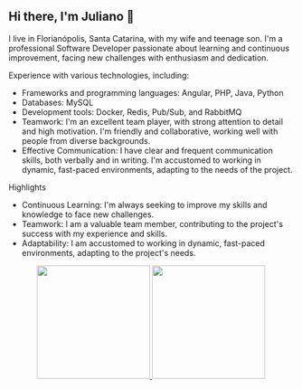 ## Hi there, I'm Juliano 👋

I live in Florianópolis, Santa Catarina, with my wife and teenage son. I'm a professional Software Developer passionate about learning and continuous improvement, facing new challenges with enthusiasm and dedication.

Experience with various technologies, including:

- Frameworks and programming languages: Angular, PHP, Java, Python
- Databases: MySQL
- Development tools: Docker, Redis, Pub/Sub, and RabbitMQ
- Teamwork: I'm an excellent team player, with strong attention to detail and high motivation. I'm friendly and collaborative, working well with people from diverse backgrounds.
- Effective Communication: I have clear and frequent communication skills, both verbally and in writing. I'm accustomed to working in dynamic, fast-paced environments, adapting to the needs of the project.

Highlights

- Continuous Learning: I'm always seeking to improve my skills and knowledge to face new challenges. 
- Teamwork: I am a valuable team member, contributing to the project's success with my experience and skills.
- Adaptability: I am accustomed to working in dynamic, fast-paced environments, adapting to the project's needs.

<div align='center'>
  <a href="https://github.com/eduperottoni">
  <img height="200em" src="https://github-readme-stats.vercel.app/api?username=julianomacielferreira&show_icons=true&theme=tokyonight&include_all_commits=true&count_private=true"/>
  <img height="200em" src="https://github-readme-stats.vercel.app/api/top-langs/?username=julianomacielferreira&layout=compact&langs_count=7&theme=tokyonight"/>
</div>

<!--
**julianomacielferreira/julianomacielferreira** is a ✨ _special_ ✨ repository because its `README.md` (this file) appears on your GitHub profile.

Here are some ideas to get you started:

- 🔭 I’m currently working on ...
- 🌱 I’m currently learning ...
- 👯 I’m looking to collaborate on ...
- 🤔 I’m looking for help with ...
- 💬 Ask me about ...
- 📫 How to reach me: ...
- 😄 Pronouns: ...
- ⚡ Fun fact: ...
-->
